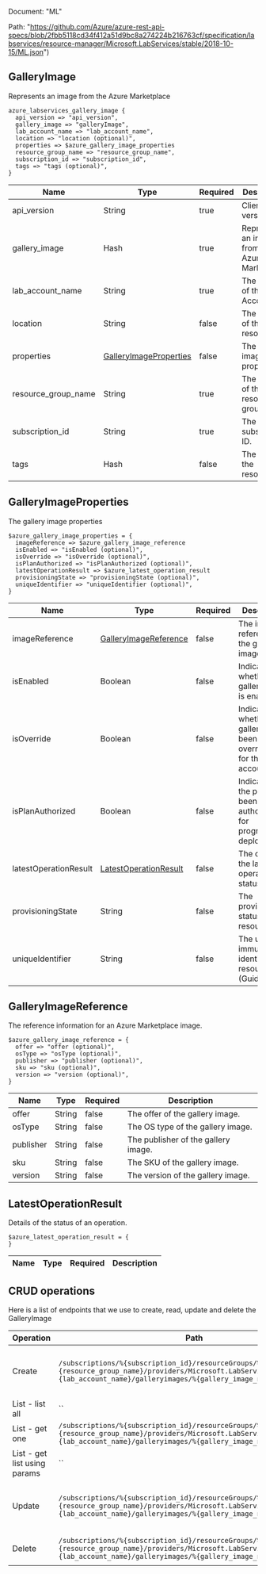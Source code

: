 Document: "ML"


Path: "https://github.com/Azure/azure-rest-api-specs/blob/2fbb5118cd34f412a51d9bc8a274224b216763cf/specification/labservices/resource-manager/Microsoft.LabServices/stable/2018-10-15/ML.json")

## GalleryImage

Represents an image from the Azure Marketplace

```puppet
azure_labservices_gallery_image {
  api_version => "api_version",
  gallery_image => "galleryImage",
  lab_account_name => "lab_account_name",
  location => "location (optional)",
  properties => $azure_gallery_image_properties
  resource_group_name => "resource_group_name",
  subscription_id => "subscription_id",
  tags => "tags (optional)",
}
```

| Name        | Type           | Required       | Description       |
| ------------- | ------------- | ------------- | ------------- |
|api_version | String | true | Client API version. |
|gallery_image | Hash | true | Represents an image from the Azure Marketplace |
|lab_account_name | String | true | The name of the lab Account. |
|location | String | false | The location of the resource. |
|properties | [GalleryImageProperties](#galleryimageproperties) | false | The gallery image properties |
|resource_group_name | String | true | The name of the resource group. |
|subscription_id | String | true | The subscription ID. |
|tags | Hash | false | The tags of the resource. |
        
## GalleryImageProperties

The gallery image properties

```puppet
$azure_gallery_image_properties = {
  imageReference => $azure_gallery_image_reference
  isEnabled => "isEnabled (optional)",
  isOverride => "isOverride (optional)",
  isPlanAuthorized => "isPlanAuthorized (optional)",
  latestOperationResult => $azure_latest_operation_result
  provisioningState => "provisioningState (optional)",
  uniqueIdentifier => "uniqueIdentifier (optional)",
}
```

| Name        | Type           | Required       | Description       |
| ------------- | ------------- | ------------- | ------------- |
|imageReference | [GalleryImageReference](#galleryimagereference) | false | The image reference of the gallery image. |
|isEnabled | Boolean | false | Indicates whether this gallery image is enabled. |
|isOverride | Boolean | false | Indicates whether this gallery has been overridden for this lab account |
|isPlanAuthorized | Boolean | false | Indicates if the plan has been authorized for programmatic deployment. |
|latestOperationResult | [LatestOperationResult](#latestoperationresult) | false | The details of the latest operation. ex: status, error |
|provisioningState | String | false | The provisioning status of the resource. |
|uniqueIdentifier | String | false | The unique immutable identifier of a resource (Guid). |
        
## GalleryImageReference

The reference information for an Azure Marketplace image.

```puppet
$azure_gallery_image_reference = {
  offer => "offer (optional)",
  osType => "osType (optional)",
  publisher => "publisher (optional)",
  sku => "sku (optional)",
  version => "version (optional)",
}
```

| Name        | Type           | Required       | Description       |
| ------------- | ------------- | ------------- | ------------- |
|offer | String | false | The offer of the gallery image. |
|osType | String | false | The OS type of the gallery image. |
|publisher | String | false | The publisher of the gallery image. |
|sku | String | false | The SKU of the gallery image. |
|version | String | false | The version of the gallery image. |
        
## LatestOperationResult

Details of the status of an operation.

```puppet
$azure_latest_operation_result = {
}
```

| Name        | Type           | Required       | Description       |
| ------------- | ------------- | ------------- | ------------- |



## CRUD operations

Here is a list of endpoints that we use to create, read, update and delete the GalleryImage

| Operation | Path | Verb | Description | OperationID |
| ------------- | ------------- | ------------- | ------------- | ------------- |
|Create|`/subscriptions/%{subscription_id}/resourceGroups/%{resource_group_name}/providers/Microsoft.LabServices/labaccounts/%{lab_account_name}/galleryimages/%{gallery_image_name}`|Put|Create or replace an existing Gallery Image.|GalleryImages_CreateOrUpdate|
|List - list all|``||||
|List - get one|`/subscriptions/%{subscription_id}/resourceGroups/%{resource_group_name}/providers/Microsoft.LabServices/labaccounts/%{lab_account_name}/galleryimages/%{gallery_image_name}`|Get|Get gallery image|GalleryImages_Get|
|List - get list using params|``||||
|Update|`/subscriptions/%{subscription_id}/resourceGroups/%{resource_group_name}/providers/Microsoft.LabServices/labaccounts/%{lab_account_name}/galleryimages/%{gallery_image_name}`|Put|Create or replace an existing Gallery Image.|GalleryImages_CreateOrUpdate|
|Delete|`/subscriptions/%{subscription_id}/resourceGroups/%{resource_group_name}/providers/Microsoft.LabServices/labaccounts/%{lab_account_name}/galleryimages/%{gallery_image_name}`|Delete|Delete gallery image.|GalleryImages_Delete|
